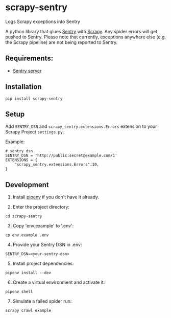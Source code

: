 scrapy-sentry
=============

Logs Scrapy exceptions into Sentry

A python library that glues [Sentry](http://www.getsentry.com) with [Scrapy](http://www.scrapy.org).
Any spider errors will get pushed to Sentry. Please note that currently, exceptions anywhere else (e.g. the Scrapy pipeline)
are not being reported to Sentry.

Requirements: 
-----------

* [Sentry server](http://www.getsentry.com/)

Installation
------------

  ```
  pip install scrapy-sentry
  ```

Setup
-----

Add `SENTRY_DSN` and `scrapy_sentry.extensions.Errors` extension to your Scrapy Project `settings.py`.

Example:

  ```
  # sentry dsn
  SENTRY_DSN = 'http://public:secret@example.com/1'
  EXTENSIONS = {
      "scrapy_sentry.extensions.Errors":10,
  }

  ```

Development
-----

1. Install [pipenv](https://pipenv.pypa.io/en/latest/) if you don't have it already.

2. Enter the project directory:
```
cd scrapy-sentry
```
3. Copy 'env.example' to '.env':
```
cp env.example .env
```
4. Provide your Sentry DSN in .env:
```
SENTRY_DSN=<your-sentry-dsn>
```
5. Install project dependencies: 
```
pipenv install --dev
```
6. Create a virtual environment and activate it:
```
pipenv shell
```
7. Simulate a failed spider run:
```
scrapy crawl example
```

